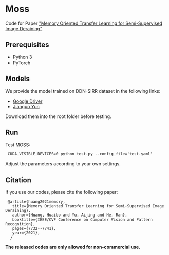 # Moss
Code for Paper ["Memory Oriented Transfer Learning for Semi-Supervised Image Deraining"](https://openaccess.thecvf.com/content/CVPR2021/html/Huang_Memory_Oriented_Transfer_Learning_for_Semi-Supervised_Image_Deraining_CVPR_2021_paper.html)

## Prerequisites
* Python 3
* PyTorch

## Models

We provide the model trained on DDN-SIRR dataset in the following links:

* [Google Driver](https://drive.google.com/drive/folders/1Ob4ATRd5bKtGLEzPhL84saY3tUW33Lu4?usp=sharing) 
* [Jianguo Yun](https://www.jianguoyun.com/p/Deq2B2gQiaCuBxjy9IUE)

Download them into the root folder before testing. 

## Run

Test MOSS:

	 CUDA_VISIBLE_DEVICES=0 python test.py --config_file='test.yaml'

Adjust the parameters according to your own settings.

## Citation

If you use our codes, please cite the following paper:

	 @article{huang2021memory,
	   title={Memory Oriented Transfer Learning for Semi-Supervised Image Deraining},
	   author={Huang, Huaibo and Yu, Aijing and He, Ran},
	   booktitle={IEEE/CVF Conference on Computer Vision and Pattern Recognition},
	   pages={7732--7741},
	   year={2021},
	  }
 
**The released codes are only allowed for non-commercial use.**
